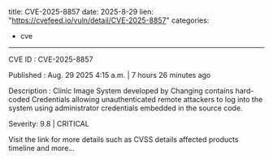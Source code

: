  
title: CVE-2025-8857
date: 2025-8-29
lien: "https://cvefeed.io/vuln/detail/CVE-2025-8857"
categories:
  - cve
---

CVE ID : CVE-2025-8857

Published :  Aug. 29
2025
4:15 a.m. | 7 hours
26 minutes ago

Description : Clinic Image System developed by Changing contains hard-coded Credentials
allowing unauthenticated remote attackers to log into the system using administrator credentials embedded in the source code.

Severity: 9.8 | CRITICAL

Visit the link for more details
such as CVSS details
affected products
timeline
and more...
